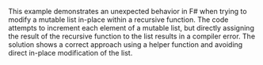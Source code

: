 This example demonstrates an unexpected behavior in F# when trying to modify a mutable list in-place within a recursive function.  The code attempts to increment each element of a mutable list, but directly assigning the result of the recursive function to the list results in a compiler error. The solution shows a correct approach using a helper function and avoiding direct in-place modification of the list.